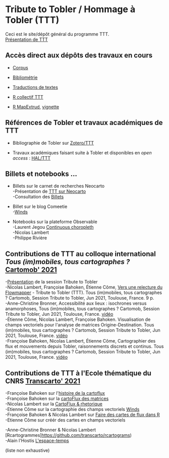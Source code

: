 # Tribute to Tobler / Hommage à Tobler (TTT)

Ceci est le site/dépôt général du programme TTT. </br>
[Présentation de TTT](https://geoflowiz.hypotheses.org/ttt-tribute-to-tobler) 

## Accès direct aux dépôts des travaux en cours

- [Corpus](https://github.com/tributetotobler/corpus)

- [Bibliométrie](https://github.com/tributetotobler/bibliotobler)

- [Traductions de textes](https://github.com/tributetotobler/traductions)

- [R collectif TTT](https://github.com/tributetotobler/ttt)

- [R MapExtrud](https://github.com/neocarto/mapextrud), [vignette](https://neocarto.github.io/mapextrud/vignettes/how-to-build-extruded-maps.html)


## Références de Tobler et travaux académiques de TTT

- Bibliographie de Tobler sur [Zotero/TTT](http://www.zotero.org) </br>

- Travaux académiques faisant suite à Tobler et disponibles en _open access_ : [HAL/TTT](https://tel.archives-ouvertes.fr/TTT/)

## Billets et notebooks ...

- Billets sur le carnet de recherches Neocarto </br>
-Présentation de [TTT sur Neocarto](https://neocarto.hypotheses.org/ttt-tobler) </br>
-Consultation des [Billets](https://neocarto.hypotheses.org/category/tribute-to-tobler)

- Billet sur le blog Comeetie </br>
-[Winds](https://www.comeetie.fr/galerie/wind/)

- Notebooks sur la plateforme Observable </br>
-Laurent Jegou [Continuous choropleth](https://observablehq.com/@ljegou/ttt-continuous-choropleth) </br>
-Nicolas Lambert      </br>
-Philippe Rivière     </br>


## Contributions de TTT au colloque international _Tous (im)mobiles, tous cartographes ?_ [Cartomob' 2021](https://geoflowiz.hypotheses.org/session-ttt-a-cartomob-2021)

-[Présentation](https://geoflowiz.hypotheses.org/session-ttt-a-cartomob-2021) de la session Tribute to Tobler </br>
-Nicolas Lambert, Françoise Bahoken, Étienne Côme, [Vers une relecture du Flowmapper](https://hal.archives-ouvertes.fr/hal-03434168) - Tribute to Tobler (TTT). Tous (im)mobiles, tous cartographes ? Cartomob, Session Tribute to Tobler, Jun 2021, Toulouse, France. 9 p. </br>
-Anne-Christine Bronner, Accessibilité aux lieux : isochrones versus anamorphoses,  Tous (im)mobiles, tous cartographes ? Cartomob, Session Tribute to Tobler, Jun 2021, Toulouse, France. [vidéo](https://prismes.univ-toulouse.fr/player.php?code=XkPFhI6R&width=100%&height=100%) </br>
-Étienne Côme, Nicolas Lambert, Françoise Bahoken. Visualisation de champs vectoriels pour l'analyse de matrices Origine-Destination. Tous (im)mobiles, tous cartographes ? Cartomob, Session Tribute to Tobler, Jun 2021, Toulouse, France. [vidéo](https://prismes.univ-toulouse.fr/player.php?code=erMf3lns&width=100%&height=100%)</br>
-Françoise Bahoken, Nicolas Lambert, Étienne Côme, Cartographier des flux et mouvements depuis Tobler, raisonnements discrets et continus. Tous (im)mobiles, tous cartographes ? Cartomob, Session Tribute to Tobler, Jun 2021, Toulouse, France. [vidéo](https://prismes.univ-toulouse.fr/player.php?code=538O3J2a&width=100%&height=100%)</br>


## Contributions de TTT à l'Ecole thématique du CNRS [Transcarto' 2021](https://github.com/transcarto)

-Françoise Bahoken sur l'[histoire de la cartoflux](https://bit.ly/3Grg9I6) </br>
-Françoise Bahoken sur la [cartoFlux des matrices](https://bit.ly/3ErFS1z) </br>
-Nicolas Lambert sur la [CartoFlux & rhetorique](https://transcarto.github.io/rflows/presentations/CartoFlux.html#1) </br>
-Etienne Côme sur la cartographie des champs vectoriels [Winds](https://transcarto.github.io/rflows/presentations/CartoWinds/TTT_comeetie.html) </br>
-Françoise Bahoken & Nicolas Lambert sur [Faire des cartes de flux dans R](https://transcarto.github.io/rflows/TRANSCARTO_flows.html) </br>
-Etienne Côme sur créér des cartes en champs vectoriels </br>

-Anne-Christine Bronner & Nicolas Lambert [Rcartogrammes]https://github.com/transcarto/rcartograms) </br>
-Alain l'Hostis [L'espace-temps](https://github.com/transcarto/espace-temps) </br>

(liste non exhaustive)
